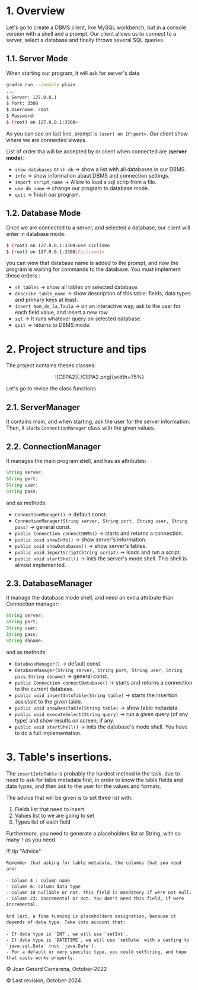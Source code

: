 # 1. Overview

Let's go to create a DBMS client, like MySQL workbench, but in a console version with a shell and a prompt. Our client allows us to connect to a server, select a database and finally throws several SQL queries.

## 1.1. Server Mode

When starting our program, it will ask for server's data

```sh
gradle run --console plain
...
$ Server: 127.0.0.1
$ Port: 3308
$ Username: root
$ Password:
$ (root) on 127.0.0.1:3308>
```

As you can see on last line, prompt is `(user) on IP:port>`. Our client show where we are connected always.

List of order tha will be accepted by or client when connected are (**server mode**):

- `show databases` or `sh db` $\rightarrow$ show a list with all databases in our DBMS.
- `info` $\rightarrow$ show information abaut DBMS and connection settings.
- `import script_name` $\rightarrow$ Allow to load a sql scrip from a file.
- `use db_name` $\rightarrow$ change our program to database mode.
- `quit` $\rightarrow$ finish our program.

## 1.2. Database Mode

Once we are connected to a server, and selected a database, our client will enter in database mode:

```sh
$ (root) on 127.0.0.1:3308>use Ciclismo
$ (root) on 127.0.0.1:3308[Ciclismo]>
```

you can view that database name is added to the prompt, and now the program is waiting for commands to the database. You must implement these orders :

- `sh tables` $\rightarrow$ show all tables on selected database.
- `describe table_name` $\rightarrow$ show description of this table: fields, data types and primary keys at least.
- `insert Nom_de_la_Taula` $\rightarrow$  on an interactive way, ask to the user for each field value, and insert a new row.
- `sql` $\rightarrow$ It runs whatever query on selected database.
- `quit` $\rightarrow$ returns to DBMS mode.


# 2. Project structure and tips

The project contains theses classes:

<center>![CEPA2](./CEPA2.png){width=75%}</center>


Let's go to revise the class functions

## 2.1. ServerManager

It contains main, and when starting, ask the user for the server information. Then, it starts `ConnectionManager` class with the given values.

## 2.2. ConnectionManager

It manages the main program shell, and has as attributes:

```java
String server;
String port;
String user;
String pass;
```

and as methods:

- `ConnectionManager()` $\rightarrow$ default const.
- `ConnectionManager(String server, String port, String user, String pass)` $\rightarrow$ general const.
- `public Connection connectDBMS()` $\rightarrow$ starts and returns a connection.
- `public void showInfo()` $\rightarrow$  show server's information.
- `public void showDatabases()` $\rightarrow$ show server's tables.
- `public void importScript(String script)` $\rightarrow$ loads and run a script.
- `public void startShell()` $\rightarrow$ inits the server's mode shell. This shell is almost implemented.

## 2.3. DatabaseManager

It manage the database mode shell, and need an extra attribute than Connection manager:

```java
String server;
String port;
String user;
String pass;
String dbname;
```

and as methods:

- `DatabaseManager()` $\rightarrow$ default const.
- `DatabaseManager(String server, String port, String user, String pass,String dbname)` $\rightarrow$ general const.
- `public Connection connectDatabase()` $\rightarrow$ starts and returns a connection to the current database.
- `public void insertIntoTable(String table)` $\rightarrow$ starts the insertion assistant to the given table.
- `public void showDescTable(String table)` $\rightarrow$ show table metadata.
- `public void executeSelect(String query)` $\rightarrow$ run a given query (of any type) and show results on screen, if any.
- `public void startShell()` $\rightarrow$ inits the database's mode shell. You have to do a full implementation.

# 3. Table's insertions.

The `insertIntoTable` is probably the hardest method in the task, due to need to ask for table metadata first, in order to know the table fields and data types, and then ask to the user for the values and formats.

The advice that will be given is to set three list with:

1. Fields list that need to insert
2. Values list to we are going to set
3. Types list of each field

Furthermore, you need to generate a placeholders list or String, with so many `?` as you need.

!!! tip "Advice"

    Remember that asking for table metadata, the columns that you need are:

    - Column 4 : column name
    - Column 6: column data type
    - Column 18 nullable or not. This field is mandatory if were not null.
    - Column 23: incremental or not. You don't need this field, if were incremental.

    And last, a fine tunning is placeholders assignation, because it depends of data type. Take into account that:

    - If data type is `INT`, we will use `setInt`.
    - If data type is `DATETIME`, we will use `setDate` with a casting to `java.sql.Data` (not `java.Date`).
    - For a default or very specific type, you could setString, and hope that casts works properly.

© Joan Gerard Camarena, October-2022

© Last revision, October-2024